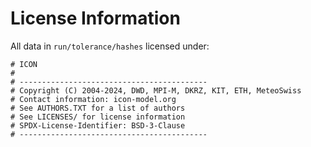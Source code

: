 # License Information

All data in `run/tolerance/hashes` licensed under:

```shell
# ICON
#
# ------------------------------------------
# Copyright (C) 2004-2024, DWD, MPI-M, DKRZ, KIT, ETH, MeteoSwiss
# Contact information: icon-model.org
# See AUTHORS.TXT for a list of authors
# See LICENSES/ for license information
# SPDX-License-Identifier: BSD-3-Clause
# ------------------------------------------
```
